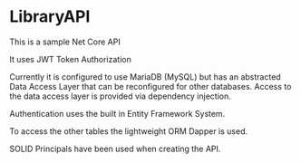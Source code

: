 # LibraryAPI
This is a sample Net Core API

It uses JWT Token Authorization

Currently it is configured to use MariaDB (MySQL) but has an 
abstracted Data Access Layer that can be reconfigured for other databases.
Access to the data access layer is provided via dependency injection.

Authentication uses the built in Entity Framework System.

To access the other tables the lightweight ORM Dapper is used.

SOLID Principals have been used when creating the API.

